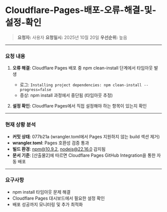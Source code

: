 # Cloudflare-Pages-배포-오류-해결-및-설정-확인

> **요청자:** 사용자
> **요청일시:** 2025년 10월 20일
> **우선순위:** 높음

---

### 요청 내용

1. **오류 해결**: Cloudflare Pages 배포 중 npm clean-install 단계에서 타임아웃 발생
   - 로그: `Installing project dependencies: npm clean-install --progress=false`
   - 증상: npm install 과정에서 중단됨 (타임아웃 추정)

2. **설정 확인**: Cloudflare Pages에서 직접 설정해야 하는 항목이 있는지 확인

---

### 현재 상황 분석

- **커밋 상태**: 077b21a (wrangler.toml에서 Pages 지원하지 않는 build 섹션 제거)
- **wrangler.toml**: Pages 호환성 검증 통과
- **빌드 환경**: npm@10.9.2, nodejs@22.16.0 감지됨
- **문서 기준**: [산출물2]에 따르면 Cloudflare Pages GitHub Integration을 통한 자동 배포

---

### 요구사항

- npm install 타임아웃 문제 해결
- Cloudflare Pages 대시보드에서 필요한 설정 확인
- 배포 성공까지 모니터링 및 추가 최적화